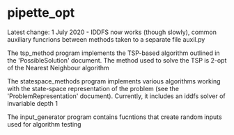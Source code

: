 # pipette_opt
Latest change: 1 July 2020 - IDDFS now works (though slowly), common auxiliary funcrions between methods taken to a separate file auxil.py

The tsp_method program implements the TSP-based algorithm outlined in the 'PossibleSolution' document. The method used to solve the TSP is 2-opt of the Nearest Neighbour algorithm

The statespace_methods program implements various algorithms working with the state-space representation of the problem (see the 'ProblemRepresentation' document). Currently, it includes an iddfs solver of invariable depth 1

The input_generator program contains fucntions that create random inputs used for algorithm testing
